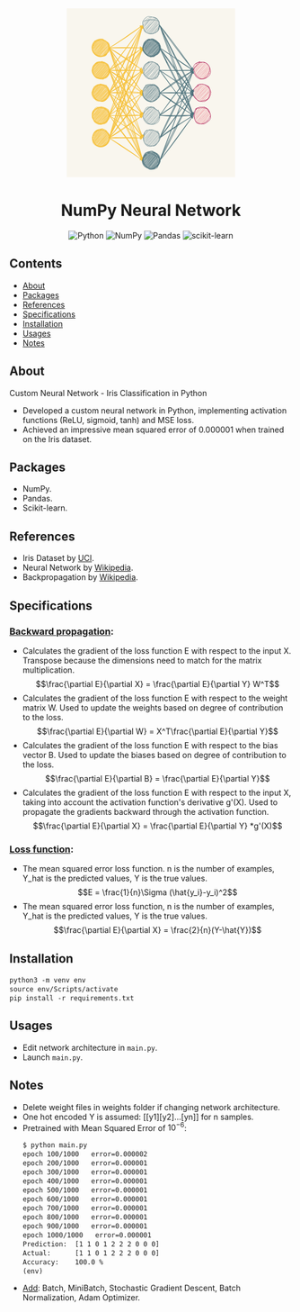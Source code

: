 
<div align="center">
  
<img src="./thumbnail.png" width="300">
  
# NumPy Neural Network
  
![Python](https://img.shields.io/badge/python-3670A0?style=for-the-badge&logo=python&logoColor=ffdd54)
![NumPy](https://img.shields.io/badge/numpy-%23013243.svg?style=for-the-badge&logo=numpy&logoColor=white)
![Pandas](https://img.shields.io/badge/pandas-%23150458.svg?style=for-the-badge&logo=pandas&logoColor=white)
![scikit-learn](https://img.shields.io/badge/scikit--learn-%23F7931E.svg?style=for-the-badge&logo=scikit-learn&logoColor=white)
  
</div>  

## Contents
* [About](#about)
* [Packages](#packages)
* [References](#references)
* [Specifications](#specifications)
* [Installation](#installation)
* [Usages](#usages)
* [Notes](#notes)

<a name="about"></a>
## About
Custom Neural Network - Iris Classification in Python  
- Developed a custom neural network in Python, implementing activation functions (ReLU, sigmoid, tanh) and MSE loss.  
- Achieved an impressive mean squared error of 0.000001 when trained on the Iris dataset.  

<a name="packages"></a>
## Packages
- NumPy.   
- Pandas.
- Scikit-learn.  

<a name="references"></a>
## References
- Iris Dataset by [UCI](https://archive.ics.uci.edu/ml/datasets/iris).  
- Neural Network by [Wikipedia](https://en.wikipedia.org/wiki/Neural_network).  
- Backpropagation by [Wikipedia](https://en.wikipedia.org/wiki/Backpropagation).  

<a name="specifications"></a>
## Specifications
### <ins>Backward propagation</ins>:  
- Calculates the gradient of the loss function E with respect to the input X. Transpose because the dimensions need to match for the matrix multiplication.  
    $$\frac{\partial E}{\partial X} = \frac{\partial E}{\partial Y} W^T$$   
- Calculates the gradient of the loss function E with respect to the weight matrix W. Used to update the weights based on degree of contribution to the loss.   
    $$\frac{\partial E}{\partial W} = X^T\frac{\partial E}{\partial Y}$$   
- Calculates the gradient of the loss function E with respect to the bias vector B. Used to update the biases based on degree of contribution to the loss.  
    $$\frac{\partial E}{\partial B} = \frac{\partial E}{\partial Y}$$   
- Calculates the gradient of the loss function E with respect to the input X, taking into account the activation function's derivative g'(X). Used to propagate the gradients backward through the activation function.  
    $$\frac{\partial E}{\partial X} = \frac{\partial E}{\partial Y} *g'(X)$$   
    
### <ins>Loss function</ins>:   
- The mean squared error loss function. n is the number of examples, Y_hat is the predicted values, Y is the true values.   
    $$E = \frac{1}{n}\Sigma (\hat{y_i}-y_i)^2$$   
- The mean squared error loss function, n is the number of examples, Y_hat is the predicted values, Y is the true values.   
    $$\frac{\partial E}{\partial X} = \frac{2}{n}(Y-\hat{Y})$$   
  
<a name="installation"></a>
## Installation
```
python3 -m venv env
source env/Scripts/activate
pip install -r requirements.txt
```  
<a name="usages"></a>
## Usages
- Edit network architecture in ```main.py```.
- Launch ```main.py```.

<a name="notes"></a>
## Notes
- Delete weight files in weights folder if changing network architecture.
- One hot encoded Y is assumed: [[y1][y2]...[yn]] for n samples.
- Pretrained with Mean Squared Error of $10^{-6}$:  
    ```
    $ python main.py 
    epoch 100/1000   error=0.000002
    epoch 200/1000   error=0.000001
    epoch 300/1000   error=0.000001
    epoch 400/1000   error=0.000001
    epoch 500/1000   error=0.000001
    epoch 600/1000   error=0.000001
    epoch 700/1000   error=0.000001
    epoch 800/1000   error=0.000001
    epoch 900/1000   error=0.000001
    epoch 1000/1000   error=0.000001
    Prediction:  [1 1 0 1 2 2 2 0 0 0]
    Actual:      [1 1 0 1 2 2 2 0 0 0]
    Accuracy:    100.0 %
    (env)
    ```  
- <ins>Add</ins>: Batch, MiniBatch, Stochastic Gradient Descent, Batch Normalization, Adam Optimizer.
